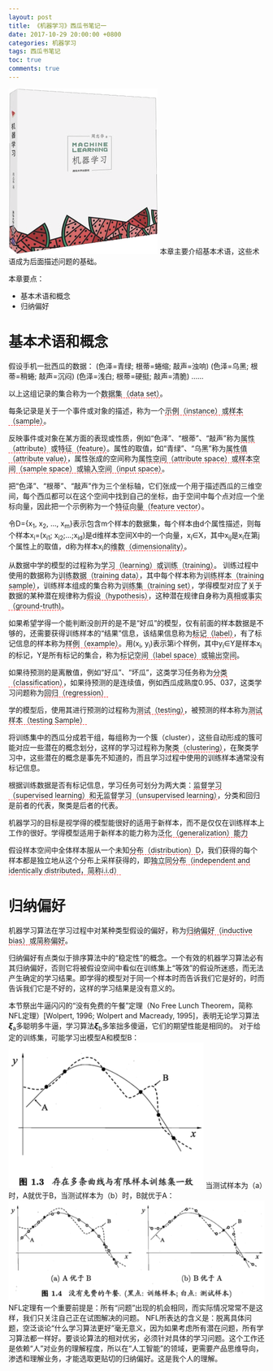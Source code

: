 ```yaml
---
layout: post
title: 《机器学习》西瓜书笔记一
date: 2017-10-29 20:00:00 +0800
categories: 机器学习
tags: 西瓜书笔记
toc: true
comments: true
---
```

![](1029XiGuaShu01/img01.png)
本章主要介绍基本术语，这些术语成为后面描述问题的基础。

本章要点：
- 基本术语和概念
- 归纳偏好
<!-- more -->

# 基本术语和概念
假设手机一批西瓜的数据：
(色泽=青绿; 根蒂=蜷缩; 敲声=浊响)
(色泽=乌黑; 根蒂=稍蜷; 敲声=沉闷)
(色泽=浅白; 根蒂=硬挺; 敲声=清脆)
……

以上这组记录的集合称为一个<span style="border-bottom:1px dashed red;">数据集（data set）</span>。

每条记录是关于一个事件或对象的描述，称为一个<span style="border-bottom:1px dashed red;">示例（instance）或样本（sample）</span>。

反映事件或对象在某方面的表现或性质，例如“色泽”、“根蒂”、“敲声”称为<span style="border-bottom:1px dashed red;">属性（attribute）或特征（feature）</span>。属性的取值，如“青绿”、“乌黑”称为<span style="border-bottom:1px dashed red;">属性值（attribute value）</span>，属性张成的空间称为<span style="border-bottom:1px dashed red;">属性空间（attribute space）或样本空间（sample space）或输入空间（input space）</span>。

把“色泽”、“根蒂”、“敲声”作为三个坐标轴，它们张成一个用于描述西瓜的三维空间，每个西瓜都可以在这个空间中找到自己的坐标，由于空间中每个点对应一个坐标向量，因此把一个示例称为一个<span style="border-bottom:1px dashed red;">特征向量（feature vector</span>）。

令D={x<sub>1</sub>, x<sub>2</sub>, ...,  x<sub>m</sub>}表示包含m个样本的数据集，每个样本由d个属性描述，则每个样本x<sub>i</sub>=(x<sub>i1</sub>; x<sub>i2</sub>;...;x<sub>id</sub>)是d维样本空间X中的一个向量，x<sub>i</sub>∈X，其中x<sub>ij</sub>是x<sub>i</sub>在第j个属性上的取值，d称为样本x<sub>i</sub>的<span style="border-bottom:1px dashed red;">维数（dimensionality）</span>。

从数据中学的模型的过程称为<span style="border-bottom:1px dashed red;">学习（learning）或训练（training）</span>。
训练过程中使用的数据称为<span style="border-bottom:1px dashed red;">训练数据（training data）</span>，其中每个样本称为<span style="border-bottom:1px dashed red;">训练样本（training sample）</span>，训练样本组成的集合称为<span style="border-bottom:1px dashed red;">训练集（training set）</span>，学得模型对应了关于数据的某种潜在规律称为<span style="border-bottom:1px dashed red;">假设（hypothesis）</span>，这种潜在规律自身称为<span style="border-bottom:1px dashed red;">真相或事实（ground-truth)</span>。

如果希望学得一个能判断没剖开的是不是“好瓜”的模型，仅有前面的样本数据是不够的，还需要获得训练样本的“结果”信息，该结果信息称为<span style="border-bottom:1px dashed red;">标记（label）</span>，有了标记信息的样本称为<span style="border-bottom:1px dashed red;">样例（example）</span>。用(x<sub>i</sub>, y<sub>i</sub>)表示第i个样例，其中y<sub>i</sub>∈Y是样本x<sub>i</sub>的标记，Y是所有标记的集合，称为<span style="border-bottom:1px dashed red;">标记空间（label space）或输出空间</span>。

如果待预测的是离散值，例如“好瓜”、“坏瓜”，这类学习任务称为<span style="border-bottom:1px dashed red;">分类（classification）</span>，如果待预测的是连续值，例如西瓜成熟度0.95、037，这类学习问题称为<span style="border-bottom:1px dashed red;">回归（regression）</span>

学的模型后，使用其进行预测的过程称为<span style="border-bottom:1px dashed red;">测试（testing）</span>，被预测的样本称为<span style="border-bottom:1px dashed red;">测试样本（testing Sample）</span>

将训练集中的西瓜分成若干组，每组称为一个簇（cluster），这些自动形成的簇可能对应一些潜在的概念划分，这样的学习过程称为<span style="border-bottom:1px dashed red;">聚类（clustering）</span>，在聚类学习中，这些潜在的概念是事先不知道的，而且学习过程中使用的训练样本通常没有标记信息。

根据训练数据是否有标记信息，学习任务可划分为两大类：<span style="border-bottom:1px dashed red;">监督学习（supervised learning）和无监督学习（unsupervised learning）</span>，分类和回归是前者的代表，聚类是后者的代表。

机器学习的目标是视学得的模型能很好的适用于新样本，而不是仅仅在训练样本上工作的很好。学得模型适用于新样本的能力称为<span style="border-bottom:1px dashed red;">泛化（generalization）能力</span>

假设样本空间中全体样本服从一个未知<span style="border-bottom:1px dashed red;">分布（distribution）D</span>，我们获得的每个样本都是独立地从这个分布上采样获得的，即<span style="border-bottom:1px dashed red;">独立同分布（independent and identically distributed，简称i.i.d）</span>

# 归纳偏好
机器学习算法在学习过程中对某种类型假设的偏好，称为<span style="border-bottom:1px dashed red;">归纳偏好（inductive bias）或简称偏好</span>。

归纳偏好有点类似于排序算法中的“稳定性”的概念。一个有效的机器学习算法必有其归纳偏好，否则它将被假设空间中看似在训练集上“等效”的假设所迷惑，而无法产生确定的学习结果。即学得的模型对于同一个样本时而告诉我们它是好的，时而告诉我们它是不好的，这样的学习结果是没有意义的。

本节祭出牛逼闪闪的“没有免费的午餐”定理（No Free Lunch Theorem，简称NFL定理）[Wolpert, 1996; Wolpert and Macready, 1995]，表明无论学习算法𝞷<sub>a</sub>多聪明多牛逼，学习算法𝞷<sub>b</sub>多笨拙多傻逼，它们的期望性能是相同的。
对于给定的训练集，可能学习出模型A和模型B：
![](1029XiGuaShu01/img02.png)
当测试样本为（a）时，A就优于B，当测试样本为（b）时，B就优于A：
![](1029XiGuaShu01/img03.png)
NFL定理有一个重要前提是：所有“问题”出现的机会相同，而实际情况常常不是这样，我们只关注自己正在试图解决的问题。
NFL所表达的含义是：脱离具体问题，空泛谈论“什么学习算法更好”毫无意义，因为如果考虑所有潜在问题，所有学习算法都一样好。要谈论算法的相对优劣，必须针对具体的学习问题。这个工作还是依赖“人”对业务的理解程度，所以在“人工智能”的领域，更需要产品思维导向，渗透和理解业务，才能选取更贴切的归纳偏好。这是我个人的理解。
